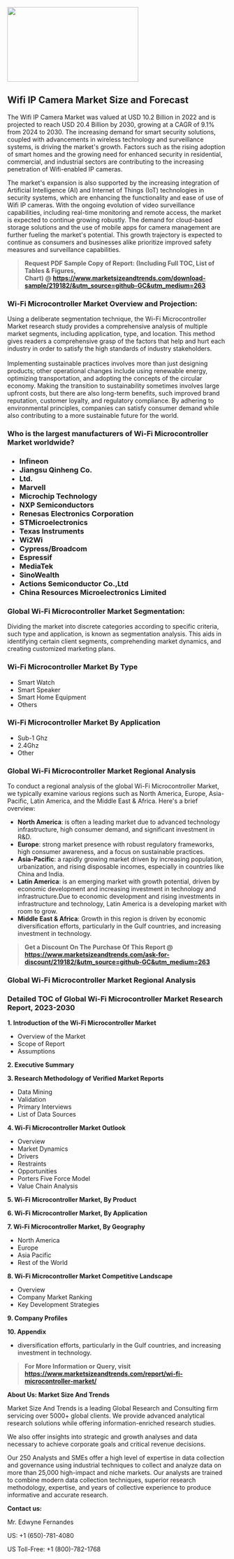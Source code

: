 <p><img class="alignnone size-medium wp-image-20088" src="https://ffe5etoiles.com/wp-content/uploads/2024/12/MST1-300x171.png" alt="" width="300" height="171" /></p><h2>Wifi IP Camera Market Size and Forecast</h2><p>The Wifi IP Camera Market was valued at USD 10.2 Billion in 2022 and is projected to reach USD 20.4 Billion by 2030, growing at a CAGR of 9.1% from 2024 to 2030. The increasing demand for smart security solutions, coupled with advancements in wireless technology and surveillance systems, is driving the market's growth. Factors such as the rising adoption of smart homes and the growing need for enhanced security in residential, commercial, and industrial sectors are contributing to the increasing penetration of Wifi-enabled IP cameras.</p><p>The market's expansion is also supported by the increasing integration of Artificial Intelligence (AI) and Internet of Things (IoT) technologies in security systems, which are enhancing the functionality and ease of use of Wifi IP cameras. With the ongoing evolution of video surveillance capabilities, including real-time monitoring and remote access, the market is expected to continue growing robustly. The demand for cloud-based storage solutions and the use of mobile apps for camera management are further fueling the market's potential. This growth trajectory is expected to continue as consumers and businesses alike prioritize improved safety measures and surveillance capabilities.</p></p><blockquote id="" class=""><strong>Request PDF Sample Copy of Report: (Including Full TOC, List of Tables &amp; Figures, Chart)&nbsp;@&nbsp;<strong><a href="https://www.marketsizeandtrends.com/download-sample/219182/&utm_source=github-GC&utm_medium=263" target="_blank">https://www.marketsizeandtrends.com/download-sample/219182/&utm_source=github-GC&utm_medium=263</a></strong></strong></blockquote><h3 id="" class="">Wi-Fi Microcontroller Market&nbsp;Overview and Projection:</h3><p id="" class="">Using a deliberate segmentation technique, the Wi-Fi Microcontroller Market research study provides a comprehensive analysis of multiple market segments, including application, type, and location. This method gives readers a comprehensive grasp of the factors that help and hurt each industry in order to satisfy the high standards of industry stakeholders. <br /> <br />Implementing sustainable practices involves more than just designing products; other operational changes include using renewable energy, optimizing transportation, and adopting the concepts of the circular economy. Making the transition to sustainability sometimes involves large upfront costs, but there are also long-term benefits, such improved brand reputation, customer loyalty, and regulatory compliance. By adhering to environmental principles, companies can satisfy consumer demand while also contributing to a more sustainable future for the world.</p><h3 id="" class="">Who is the largest manufacturers of&nbsp;Wi-Fi Microcontroller Market worldwide?</h3><h3 class=""><p><ul><li>Infineon </li><li> Jiangsu Qinheng Co. </li><li> Ltd. </li><li> Marvell </li><li> Microchip Technology </li><li> NXP Semiconductors </li><li> Renesas Electronics Corporation </li><li> STMicroelectronics </li><li> Texas Instruments </li><li> Wi2Wi </li><li> Cypress/Broadcom </li><li> Espressif </li><li> MediaTek </li><li> SinoWealth </li><li> Actions Semiconductor Co.,Ltd </li><li> China Resources Microelectronics Limited</li></ul></p></h3><h3 id="" class="">Global&nbsp;Wi-Fi Microcontroller Market Segmentation:</h3><p id="" class="">Dividing the market into discrete categories according to specific criteria, such type and application, is known as segmentation analysis. This aids in identifying certain client segments, comprehending market dynamics, and creating customized marketing plans.</p><h3 id="" class="">Wi-Fi Microcontroller Market&nbsp;By Type</h3><p><p><ul><li>Smart Watch</li><li> Smart Speaker</li><li> Smart Home Equipment</li><li> Others</p></li></ul></p></p><h3 id="" class="">Wi-Fi Microcontroller Market&nbsp;By Application</h3><p class=""><p><ul><li>Sub-1 Ghz</li><li> 2.4Ghz</li><li> Other</li></ul></p></p><h3 id="" class="">Global Wi-Fi Microcontroller Market Regional Analysis</h3><p id="" class="">To conduct a regional analysis of the global Wi-Fi Microcontroller Market, we typically examine various regions such as North America, Europe, Asia-Pacific, Latin America, and the Middle East &amp; Africa. Here's a brief overview:</p><ul><li><strong>North America</strong>: is often a leading market due to advanced technology infrastructure, high consumer demand, and significant investment in R&amp;D.</li><li><strong>Europe</strong>: strong market presence with robust regulatory frameworks, high consumer awareness, and a focus on sustainable practices.</li><li><strong>Asia-Pacific</strong>: a rapidly growing market driven by increasing population, urbanization, and rising disposable incomes, especially in countries like China and India.</li><li><strong>Latin America</strong>: is an emerging market with growth potential, driven by economic development and increasing investment in technology and infrastructure.Due to economic development and rising investments in infrastructure and technology, Latin America is a developing market with room to grow.</li><li><strong>Middle East &amp; Africa</strong>: Growth in this region is driven by economic diversification efforts, particularly in the Gulf countries, and increasing investment in technology.</li></ul><blockquote id="" class=""><strong>Get a Discount On The Purchase Of This Report @ <strong><a href="https://www.marketsizeandtrends.com/ask-for-discount/219182/&utm_source=github-GC&utm_medium=263" target="_blank">https://www.marketsizeandtrends.com/ask-for-discount/219182/&utm_source=github-GC&utm_medium=263</a></strong></strong></blockquote><h3 id="" class="">Global Wi-Fi Microcontroller Market Regional Analysis</h3><h3 id="" class="">Detailed TOC of Global Wi-Fi Microcontroller Market Research Report, 2023-2030</h3><p id="" class=""><strong>1. Introduction of the Wi-Fi Microcontroller Market</strong></p><ul><li>Overview of the Market</li><li>Scope of Report</li><li>Assumptions</li></ul><p id="" class=""><strong>2. Executive Summary</strong></p><p id="" class=""><strong>3. Research Methodology of Verified Market Reports</strong></p><ul><li>Data Mining</li><li>Validation</li><li>Primary Interviews</li><li>List of Data Sources</li></ul><p id="" class=""><strong>4. Wi-Fi Microcontroller Market Outlook</strong></p><ul><li>Overview</li><li>Market Dynamics</li><li>Drivers</li><li>Restraints</li><li>Opportunities</li><li>Porters Five Force Model</li><li>Value Chain Analysis</li></ul><p id="" class=""><strong>5. Wi-Fi Microcontroller Market, By Product</strong></p><p id="" class=""><strong>6. Wi-Fi Microcontroller Market, By Application</strong></p><p id="" class=""><strong>7. Wi-Fi Microcontroller Market, By Geography</strong></p><ul><li>North America</li><li>Europe</li><li>Asia Pacific</li><li>Rest of the World</li></ul><p id="" class=""><strong>8. Wi-Fi Microcontroller Market Competitive Landscape</strong></p><ul><li>Overview</li><li>Company Market Ranking</li><li>Key Development Strategies</li></ul><p id="" class=""><strong>9. Company Profiles</strong></p><p id="" class=""><strong>10. Appendix</strong></p><ul><li>diversification efforts, particularly in the Gulf countries, and increasing investment in technology.</li></ul><blockquote id="" class=""><strong>For More Information or Query, visit <strong><strong><a href="https://www.marketsizeandtrends.com/report/wi-fi-microcontroller-market/" target="_blank">https://www.marketsizeandtrends.com/report/wi-fi-microcontroller-market/</a></strong></strong></strong></blockquote><p id="" class=""><strong>About Us: Market Size And Trends</strong></p><p id="" class="">Market Size And Trends is a leading Global Research and Consulting firm servicing over 5000+ global clients. We provide advanced analytical research solutions while offering information-enriched research studies.</p><p id="" class="">We also offer insights into strategic and growth analyses and data necessary to achieve corporate goals and critical revenue decisions.</p><p id="" class="">Our 250 Analysts and SMEs offer a high level of expertise in data collection and governance using industrial techniques to collect and analyze data on more than 25,000 high-impact and niche markets. Our analysts are trained to combine modern data collection techniques, superior research methodology, expertise, and years of collective experience to produce informative and accurate research.</p><p id="" class=""><strong>Contact us:</strong></p><p id="" class="">Mr. Edwyne Fernandes</p><p id="" class="">US: +1 (650)-781-4080</p><p id="" class="">US Toll-Free: +1 (800)-782-1768</p>
